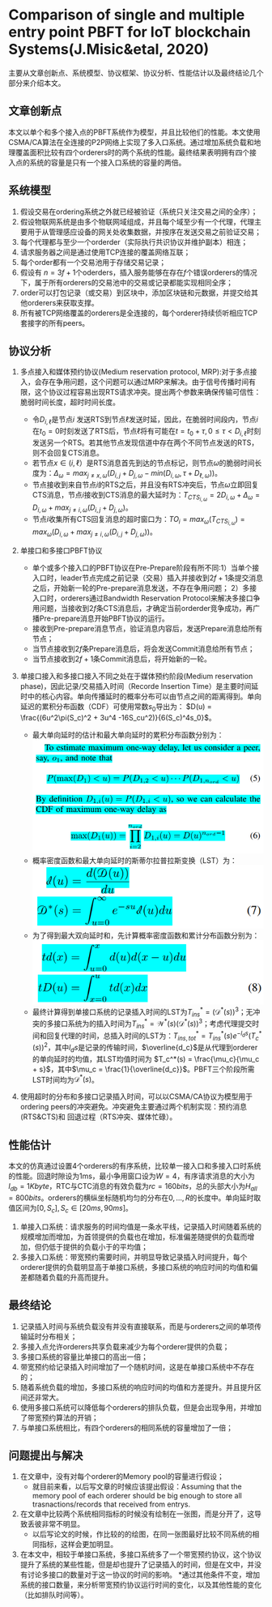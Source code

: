 # Comparison of single and multiple entry point PBFT for IoT blockchain Systems(J.Misic&etal, 2020)
主要从文章创新点、系统模型、协议框架、协议分析、性能估计以及最终结论几个部分来介绍本文。

## 文章创新点

本文以单个和多个接入点的PBFT系统作为模型，并且比较他们的性能。本文使用CSMA/CA算法在全连接的P2P网络上实现了多入口系统。通过增加系统负载和地理覆盖面积比较有四个orderers时的两个系统的性能。最终结果表明拥有四个接入点的系统的容量是只有一个接入口系统的容量的两倍。

## 系统模型

1. 假设交易在ordering系统之外就已经被验证（系统只关注交易之间的全序）；
2. 假设物联网系统是由多个物联网域组成，并且每个域至少有一个代理，代理主要用于从管理感应设备的网关处收集数据，并按序在发送交易之前验证交易；
3. 每个代理都与至少一个orderder（实际执行共识协议并维护副本）相连；
4. 请求服务器之间是通过使用TCP连接的覆盖网络互联；
5. 每个order都有一个交易池用于存储交易记录；
6. 假设有 $n = 3f + 1$个oderders，插入服务能够在存在$f$个错误orderers的情况下，属于所有orderers的交易池中的交易或记录都能实现相同全序；
7. order可以打包记录（或交易）到区块中，添加区块链和元数据，并提交给其他orderers来获取支撑。
8. 所有被TCP网络覆盖的orderers是全连接的，每个orderer持续侦听相应TCP套接字的所有peers。

## 协议分析

1. 多点接入和媒体预约协议(Medium reservation protocol, MRP):对于多点接入，会存在争用问题，这个问题可以通过MRP来解决。由于信号传播时间有限，这个协议过程容易出现RTS请求冲突。提出两个参数来确保传输可信性：脆弱时间长度，超时时间长度。
   * 令$D_{i,\ell}$是节点$i$ 发送RTS到节点$\ell$发送时延，因此，在脆弱时间段内，节点$i$ 在$t_0 = 0$时刻发送了RTS后，节点$\ell$将有可能在$t = t_0 +\tau, 0\leq \tau < D_{i,\ell}$时刻发送另一个RTS。若其他节点发现信道中存在两个不同节点发送的RTS，则不会回复CTS消息。
   * 若节点$x\in(i,\ell）$是RTS消息首先到达的节点标记，则节点$\omega$的脆弱时间长度为：$\Delta_\omega = max_{j\neq x, \omega}(D_{i,j} + D_{j,\omega} - min(D_{i,\omega}, \tau + D_{\ell,\omega}))$。
   * 节点接收到来自节点$i$的RTS之后，并且没有RTS冲突后，节点$\omega$立即回复CTS消息，节点$i$接收到CTS消息的最大延时为：$T_{CTS_{i,\omega}} = 2D_{i, \omega}+\Delta_\omega = D_{i,\omega} + max_{j\neq i,\omega}(D_{i,j} + D_{j, \omega})$。
   * 节点$i$收集所有CTS回复消息的超时窗口为：$TO_i = max_\omega(T_{CTS_{i,\omega}}) = max_{\omega}(D_{i,\omega} + max_{j\neq{i,\omega}}(D_{i,j} + D_{j,\omega}))$。
2. 单接口和多接口PBFT协议
   * 单个或多个接入口的PBFT协议在Pre-Prepare阶段有所不同:1）当单个接入口时，leader节点完成之前记录（交易）插入并接收到$2f+1$条提交消息之后，开始新一轮的Pre-prepare消息发送，不存在争用问题； 2）多接入口时，orderers通过Bandwidth Reservation Protocol来解决多接口争用问题，当接收到$2f$条CTS消息后，才确定当前orderder竞争成功，再广播Pre-prepare消息开始PBFT协议的运行。
   * 接收到Pre-prepare消息节点，验证消息内容后，发送Prepare消息给所有节点；
   * 当节点接收到$2f$条Prepare消息后，将会发送Commit消息给所有节点；
   * 当节点接收到$2f+1$条Commit消息后，将开始新的一轮。
3. 单接口接入和多接口接入不同之处在于媒体预约阶段(Medium reservation phase)，因此记录/交易插入时间（Recorde Insertion Time）是主要时间延时中的核心内容。单向传播延时的概率分布可以由节点之间的距离得到。单向延迟的累积分布函数（CDF）可使用常数$s_0$导出为： $D(u) = \frac{(6u^2\pi(S_c)^2 + 3u^4 -16S_cu^2)}{6(S_c)^4s_0}$。
   * 最大单向延时的估计和最大单向延时的累积分布函数分别为：
   ![](./pics7/Figure_1.png)
   * 概率密度函数和最大单向延时的斯蒂尔拉普拉斯变换（LST）为：
   ![](./pics7/Figure_2.png)
   * 为了得到最大双向延时和，先计算概率密度函数和累计分布函数分别为：
   ![](./pics7/Figure_3.png)
   * 最终计算得到单接口系统的记录插入时间的LST为$T_{ins}^* = (\mathcal{D}^*(s))^3$；无冲突的多接口系统为的插入时间为$T_{ins}^* = \mathcal{W}^*(s)(\mathcal{D}^*(s))^3$；考虑代理提交时间和回复代理的时间，总插入时间的LST为：$T_{ins, tot}^* = T_{ins}^*(s)e^{-l_ds}(T_c^*(s))^2$，其中$l_ds$是记录的传输时间，$\overline{d_c}$是从代理到orderer的单向延时的均值，其LST均值时间为 $T_c^*(s) = \frac{\mu_c}{\mu_c + s}$，其中$\mu_c = \frac{1}{\overline{d_c}}$。PBFT三个阶段所需LST时间均为$\mathcal{D}^*(s)$。

4. 使用超时的分布和多接口记录插入时间，可以以CSMA/CA协议为模型用于ordering peers的冲突避免。冲突避免主要通过两个机制实现：预约消息(RTS&CTS)和 回退过程（RTS冲突、媒体忙碌）。

## 性能估计

本文的仿真通过设置4个orderers的有序系统，比较单一接入口和多接入口时系统的性能。回退时隙设为1ms，最小争用窗口设为$W = 4$，有序请求消息的大小为$l_{db} = 1Kbyte$，RTC与CTC消息的有效负载为$rc = 160 bits$，总的头部大小为$H_{all} = 800 bits$。orderers的横纵坐标随机均匀的分布在$0, ..., R$的长度中。单向延时取值区间为$[0, S_c], S_c \in [20ms, 90ms]$。

1. 单接入口系统：请求服务的时间均值是一条水平线，记录插入时间随着系统的规模增加而增加，为首领提供的负载也在增加，标准偏差随提供的负载而增加，但仍低于提供的负载小于的平均值；
2. 多接入口系统：带宽预约需要时间，并明显导致记录插入时间提升，每个orderer提供的负载明显高于单接口系统，多接口系统的响应时间的均值和偏差都随着负载的升高而提升。

## 最终结论

1. 记录插入时间与系统负载没有并没有直接联系，而是与orderers之间的单项传输延时分布相关；
2. 多接入点允许orderers共享负载来减少为每个orderer提供的负载；
3. 多接口系统的容量比单接口的高出一倍；
4. 带宽预约给记录插入时间增加了一个随机时间，这是在单接口系统中不存在的；
5. 随着系统负载的增加，多接口系统的响应时间的均值和方差提升。并且提升区间还非常大。
6. 使用多接口系统可以降低每个orderers的排队负载，但是会出现争用，并增加了带宽预约算法的开销；
7. 与单接口系统相比，有四个orderers的相同系统的容量增加了一倍；


## 问题提出与解决

1. 在文章中，没有对每个orderer的Memory pool的容量进行假设；
   * 就目前来看，以后写文章的时候应该提出假设：Assuming that the memory pool of each orderer should be big enough to store all trasnactions/records that received from entrys.
2. 在文章中比较两个系统相同指标的时候没有绘制在一张图，而是分开了，这导致丢彼非常不明显。
   * 以后写论文的时候，作比较的的绘图，在同一张图最好比较不同系统的相同指标，这样会更加明显。
3. 在本文中，相较于单接口系统，多接口系统多了一个带宽预约协议，这个协议提升了系统的某些性能，但是却也提升了记录插入的时间，但是在文中，并没有讨论多接口的数量对于这一协议的时间的影响。
   *通过其他条件不变，增加系统的接口数量，来分析带宽预约协议运行时间的变化，以及其他性能的变化（比如排队时间等）。

